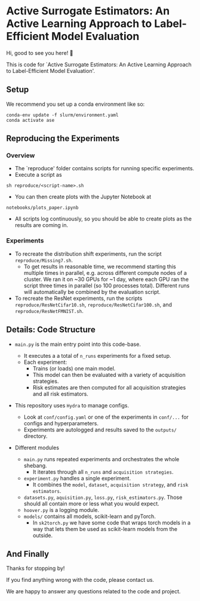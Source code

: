 # Active Surrogate Estimators: An Active Learning Approach to Label-Efficient Model Evaluation

Hi, good to see you here! 👋

This is code for `Active Surrogate Estimators: An Active Learning Approach to Label-Efficient Model Evaluation'.


## Setup

We recommend you set up a conda environment like so:

```
conda-env update -f slurm/environment.yaml
conda activate ase
```


## Reproducing the Experiments

### Overview

* The `reproduce' folder contains scripts for running specific experiments.
* Execute a script as
```
sh reproduce/<script-name>.sh
```
* You can then create plots with the Jupyter Notebook at
```
notebooks/plots_paper.ipynb
```
* All scripts log continuously, so you should be able to create plots as the results are coming in.


### Experiments

* To recreate the distribution shift experiments, run the script `reproduce/Missing7.sh`.
    * To get results in reasonable time, we recommend starting this multiple times in parallel, e.g. across different compute nodes of a cluster. We ran it on ~30 GPUs for ~1 day, where each GPU ran the script three times in parallel (so 100 processes total). Different runs will automatically be combined by the evaluation script.
* To recreate the ResNet experiments, run the scripts `reproduce/ResNetCifar10.sh`, `reproduce/ResNetCifar100.sh`, and `reproduce/ResNetFMNIST.sh`.


## Details: Code Structure

* `main.py` is the main entry point into this code-base.
    * It executes a a total of  `n_runs` experiments for a fixed setup.
    * Each experiment:
        * Trains (or loads) one main model.
        * This model can then be evaluated with a variety of acquisition strategies.
        * Risk estimates are then computed for all acquisition strategies and all risk estimators.

* This repository uses `Hydra` to manage configs.
    * Look at `conf/config.yaml` or one of the experiments in `conf/...` for configs and hyperparameters.
    * Experiments are autologged and results saved to the `outputs/` directory.

* Different modules
    * `main.py` runs repeated experiments and orchestrates the whole shebang.
        * It iterates through all `n_runs` and `acquisition strategies`.
    * `experiment.py` handles a single experiment.
        * It combines the `model`, `dataset`, `acquisition strategy`, and `risk estimators`.
    * `datasets.py`, `aquisition.py`, `loss.py`, `risk_estimators.py`. Those should all contain more or less what you would expect.
    * `hoover.py` is a logging module.
    * `models/` contains all models, scikit-learn and pyTorch.
        * In `sk2torch.py` we have some code that wraps torch models in a way that lets them be used as scikit-learn models from the outside.

## And Finally

Thanks for stopping by!

If you find anything wrong with the code, please contact us.

We are happy to answer any questions related to the code and project.
